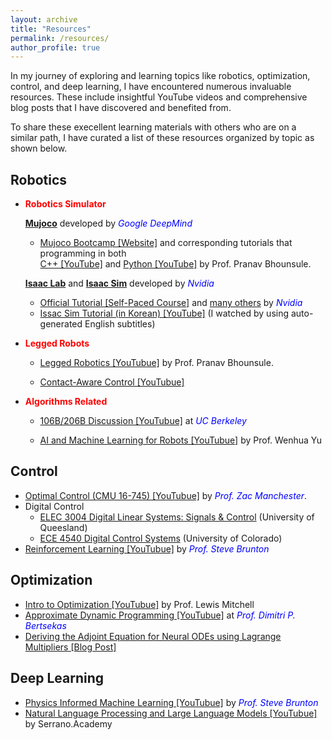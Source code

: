 ```yaml
---
layout: archive
title: "Resources"
permalink: /resources/
author_profile: true
---
```


In my journey of exploring and learning topics like robotics, optimization, control, and deep learning, I have encountered numerous invaluable resources. These include insightful YouTube videos and comprehensive blog posts that I have discovered and benefited from. 

To share these execellent learning materials with others who are on a similar path, I have curated a list of these resources organized by topic as shown below.

## Robotics

 - <span style="color:red">**Robotics Simulator**</span>

    [**Mujoco**](https://github.com/google-deepmind/mujoco) developed by <span style="color:blue">*Google DeepMind*</span>
    - [Mujoco Bootcamp [Website]](https://pab47.github.io/mujoco.html) and corresponding tutorials that programming in both <br> [C++ [YouTube]](https://www.youtube.com/watch?v=j1nCeqtfySQ&list=PLc7bpbeTIk758Ad3fkSywdxHWpBh9PM0G&index=6) and [Python [YouTube]](https://www.youtube.com/watch?v=u6tNfvLXK-I&list=PLc7bpbeTIk75dgBVd07z6_uKN1KQkwFRK) by Prof. Pranav Bhounsule.

    [**Isaac Lab**](https://github.com/isaac-sim/IsaacLab) and [**Isaac Sim**](https://docs.omniverse.nvidia.com/isaacsim/latest/overview.html) developed by <span style="color:blue">*Nvidia*</span>
    - [Official Tutorial [Self-Paced Course]](https://learn.nvidia.com/courses/course-detail?course_id=course-v1:DLI+S-OV-03+V1) and [many others](https://learn.nvidia.com/en-us/training/self-paced-courses) by <span style="color:blue">*Nvidia*</span>
    - [Issac Sim Tutorial (in Korean) [YouTube]](https://www.youtube.com/watch?v=uRdfy5IacOg&list=PL12w7vYWefUwnjvrXZKzRrUnIpnoGXhoh) (I watched by using auto-generated English subtitles)

  - <span style="color:red">**Legged Robots**</span>

    - [Legged Robotics [YouTubue]](https://www.youtube.com/watch?v=Am2PJmDh0GE&list=PLc7bpbeTIk74esZj1hd7LF3VYeJM3NYo5) by Prof. Pranav Bhounsule.

    - [Contact-Aware Control [YouTubue]](https://www.youtube.com/watch?v=ntvMtCwxYpw&list=PLlxR_sEKjSpRZwJ1Bv56iRfgOs-cALCwT)

  - <span style="color:red">**Algorithms Related**</span>

    - [106B/206B Discussion [YouTubue]](https://www.youtube.com/watch?v=dl4FUx3xLGQ&list=PLU2v_5UVjn7dQRsw4Ld4ycMXk4AxsQP2V) at <span style="color:blue">*UC Berkeley*</span>

    - [AI and Machine Learning for Robots [YouTubue]](https://www.youtube.com/watch?v=Kf_HGHahUPM&list=PLyXDCTF4yPcQ1GozC3vPmrJuN-icTFOW0) by Prof. Wenhua Yu

## Control
- [Optimal Control (CMU 16-745) [YouTubue]](https://www.youtube.com/watch?v=6rUdAOCNXAU&list=PLZnJoM76RM6KugDT9sw5zhAmqKnGeoLRa) by <span style="color:blue">*Prof. Zac Manchester*</span>.
- Digital Control
    - [ELEC 3004 Digital Linear Systems: Signals & Control](https://elec3004.uqcloud.net/2016/lectures.html) (University of Queesland)
    - [ECE 4540 Digital Control Systems](http://mocha-java.uccs.edu/ECE4540/) (University of Colorado)
- [Reinforcement Learning [YouTubue]](https://www.youtube.com/watch?v=0MNVhXEX9to&list=PLMrJAkhIeNNQe1JXNvaFvURxGY4gE9k74&index=1) by <span style="color:blue">*Prof. Steve Brunton*</span>

## Optimization
 - [Intro to Optimization [YouTubue]](https://www.youtube.com/watch?v=BdXrkmbvGHY&list=PLHAS_3-nESXV6XgW53wSkZHazVE7ZkHAV) by Prof. Lewis Mitchell
 - [Approximate Dynamic Programming [YouTubue]](https://www.youtube.com/watch?v=6CaUxbFX8Oc&list=PLiCLbsFQNFAxOmVeqPhI5er1LGf2-L9I4) at <span style="color:blue">*Prof. Dimitri P. Bertsekas*</span>
 - [Deriving the Adjoint Equation for Neural ODEs using Lagrange Multipliers [Blog Post]](https://vaipatel.com/posts/deriving-the-adjoint-equation-for-neural-odes-using-lagrange-multipliers/#fn:2)

## Deep Learning
 - [Physics Informed Machine Learning [YouTubue]](https://www.youtube.com/watch?v=JoFW2uSd3Uo&list=PLMrJAkhIeNNQ0BaKuBKY43k4xMo6NSbBa) by <span style="color:blue">*Prof. Steve Brunton*</span>
- [Natural Language Processing and Large Language Models [YouTubue]](https://www.youtube.com/watch?v=OxCpWwDCDFQ&list=PLs8w1Cdi-zvYskDS2icIItfZgxclApVLv) by Serrano.Academy